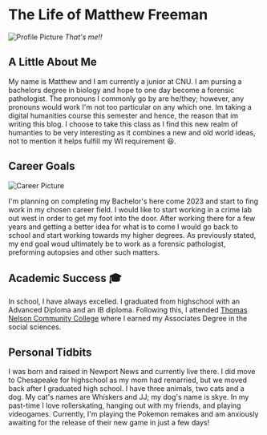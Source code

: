 # **The Life of Matthew Freeman**

![Profile Picture](https://goldentoad12.github.io/matthew-freeman-CNU/images/profile.png)
*That's me!!*

## A Little About Me

My name is Matthew and I am currently a junior at CNU. I am pursing a bachelors degree in biology and hope to one day become a forensic pathologist. The pronouns I commonly  go by are he/they; however, any pronouns would work I'm not too particular on any which one. Im taking a digital humanities course this semester and hence, the reason that im writing this blog. I choose to take this class as I find this new realm of humanties to be very interesting as it combines a new and old world ideas, not to mention it helps fulfill my WI requirement :laughing:.

## Career Goals

![Career Picture](https://goldentoad12.github.io/matthew-freeman-CNU/images/skull.jfif)

I'm planning on completing my Bachelor's here come 2023 and start to fing work in my chosen career field. I would like to start working in a crime lab out west in order to get my foot into the door. After working there for a few years and getting a better idea for what is to come I would go back to school and start working towards my higher degrees. As previously stated, my end goal woud ultimately be to work as a forensic pathologist, preforming autopsies and other such matters.

## Academic Success 🎓

In school, I have always excelled. I graduated from highschool with an Advanced Diploma and an IB diploma. Following this, I attended [Thomas Nelson Community College](https://www.tncc.edu/) where I earned my Associates Degree in the social sciences.

## Personal Tidbits

I was born and raised in Newport News and currently live there. I did move to Chesapeake for highschool as my mom had remarried, but we moved back after I graduated high school. I have three animals, two cats and a dog. My cat's names are Whiskers and JJ; my dog's name is skye. In my past-time I love rollerskating, hanging out with my friends, and playing videogames. Currently, I'm playing the Pokemon remakes and am anxiously awaiting for the release of their new game in just a few days!
